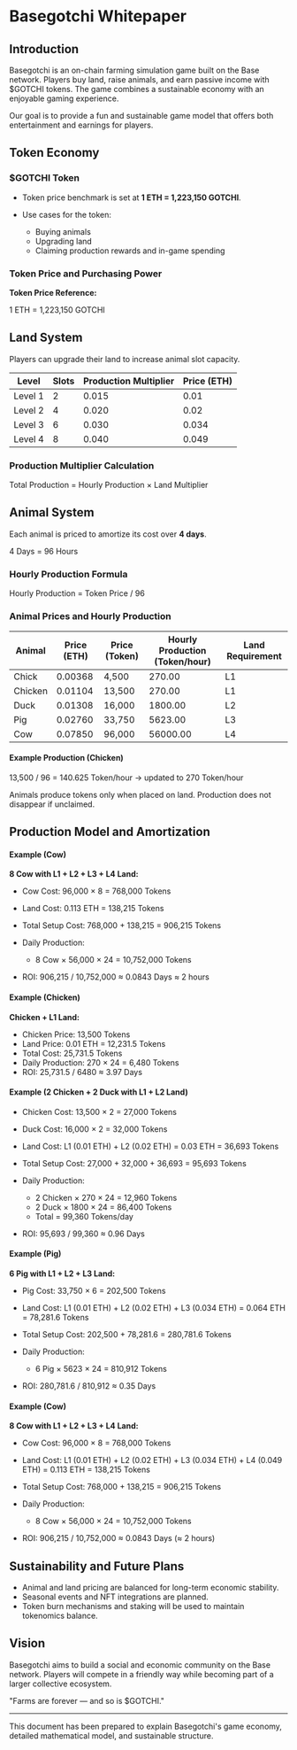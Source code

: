 # Basegotchi Whitepaper

## Introduction

Basegotchi is an on-chain farming simulation game built on the Base network. Players buy land, raise animals, and earn passive income with \$GOTCHI tokens. The game combines a sustainable economy with an enjoyable gaming experience.

Our goal is to provide a fun and sustainable game model that offers both entertainment and earnings for players.

## Token Economy

### \$GOTCHI Token

* Token price benchmark is set at **1 ETH = 1,223,150 GOTCHI**.
* Use cases for the token:

  * Buying animals
  * Upgrading land
  * Claiming production rewards and in-game spending

### Token Price and Purchasing Power

**Token Price Reference:**

1 ETH = 1,223,150 GOTCHI

## Land System

Players can upgrade their land to increase animal slot capacity.

| Level   | Slots | Production Multiplier | Price (ETH) |
| ------- | ----- | --------------------- | ----------- |
| Level 1 | 2     | 0.015                 | 0.01        |
| Level 2 | 4     | 0.020                 | 0.02        |
| Level 3 | 6     | 0.030                 | 0.034       |
| Level 4 | 8     | 0.040                 | 0.049       |

### Production Multiplier Calculation

Total Production = Hourly Production × Land Multiplier

## Animal System

Each animal is priced to amortize its cost over **4 days**.

4 Days = 96 Hours

### Hourly Production Formula

Hourly Production = Token Price / 96

### Animal Prices and Hourly Production

| Animal  | Price (ETH) | Price (Token) | Hourly Production (Token/hour) | Land Requirement |
| ------- | ----------- | ------------- | ------------------------------ | ---------------- |
| Chick   | 0.00368     | 4,500         | 270.00                         | L1               |
| Chicken | 0.01104     | 13,500        | 270.00                         | L1               |
| Duck    | 0.01308     | 16,000        | 1800.00                        | L2               |
| Pig     | 0.02760     | 33,750        | 5623.00                        | L3               |
| Cow     | 0.07850     | 96,000        | 56000.00                       | L4               |

#### Example Production (Chicken)

13,500 / 96 = 140.625 Token/hour → updated to 270 Token/hour

Animals produce tokens only when placed on land. Production does not disappear if unclaimed.

## Production Model and Amortization

#### Example (Cow)

**8 Cow with L1 + L2 + L3 + L4 Land:**

* Cow Cost: 96,000 × 8 = 768,000 Tokens
* Land Cost: 0.113 ETH = 138,215 Tokens
* Total Setup Cost: 768,000 + 138,215 = 906,215 Tokens
* Daily Production:

  * 8 Cow × 56,000 × 24 = 10,752,000 Tokens
* ROI: 906,215 / 10,752,000 ≈ 0.0843 Days ≈ 2 hours

#### Example (Chicken)

**Chicken + L1 Land:**

* Chicken Price: 13,500 Tokens
* Land Price: 0.01 ETH = 12,231.5 Tokens
* Total Cost: 25,731.5 Tokens
* Daily Production: 270 × 24 = 6,480 Tokens
* ROI: 25,731.5 / 6480 ≈ 3.97 Days

#### Example (2 Chicken + 2 Duck with L1 + L2 Land)

* Chicken Cost: 13,500 × 2 = 27,000 Tokens
* Duck Cost: 16,000 × 2 = 32,000 Tokens
* Land Cost: L1 (0.01 ETH) + L2 (0.02 ETH) = 0.03 ETH = 36,693 Tokens
* Total Setup Cost: 27,000 + 32,000 + 36,693 = 95,693 Tokens
* Daily Production:

  * 2 Chicken × 270 × 24 = 12,960 Tokens
  * 2 Duck × 1800 × 24 = 86,400 Tokens
  * Total = 99,360 Tokens/day
* ROI: 95,693 / 99,360 ≈ 0.96 Days

#### Example (Pig)

**6 Pig with L1 + L2 + L3 Land:**

* Pig Cost: 33,750 × 6 = 202,500 Tokens
* Land Cost: L1 (0.01 ETH) + L2 (0.02 ETH) + L3 (0.034 ETH) = 0.064 ETH = 78,281.6 Tokens
* Total Setup Cost: 202,500 + 78,281.6 = 280,781.6 Tokens
* Daily Production:

  * 6 Pig × 5623 × 24 = 810,912 Tokens
* ROI: 280,781.6 / 810,912 ≈ 0.35 Days

#### Example (Cow)

**8 Cow with L1 + L2 + L3 + L4 Land:**

* Cow Cost: 96,000 × 8 = 768,000 Tokens
* Land Cost: L1 (0.01 ETH) + L2 (0.02 ETH) + L3 (0.034 ETH) + L4 (0.049 ETH) = 0.113 ETH = 138,215 Tokens
* Total Setup Cost: 768,000 + 138,215 = 906,215 Tokens
* Daily Production:

  * 8 Cow × 56,000 × 24 = 10,752,000 Tokens
* ROI: 906,215 / 10,752,000 ≈ 0.0843 Days (≈ 2 hours)

## Sustainability and Future Plans

* Animal and land pricing are balanced for long-term economic stability.
* Seasonal events and NFT integrations are planned.
* Token burn mechanisms and staking will be used to maintain tokenomics balance.

## Vision

Basegotchi aims to build a social and economic community on the Base network. Players will compete in a friendly way while becoming part of a larger collective ecosystem.

"Farms are forever — and so is \$GOTCHI."

---

This document has been prepared to explain Basegotchi's game economy, detailed mathematical model, and sustainable structure.
